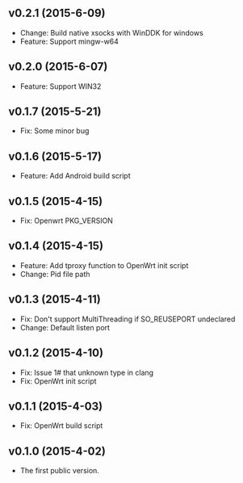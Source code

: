 v0.2.1 (2015-6-09)
-----------
* Change: Build native xsocks with WinDDK for windows
* Feature: Support mingw-w64


v0.2.0 (2015-6-07)
-----------
* Feature: Support WIN32


v0.1.7 (2015-5-21)
-----------
* Fix: Some minor bug


v0.1.6 (2015-5-17)
-----------
* Feature: Add Android build script


v0.1.5 (2015-4-15)
-----------
* Fix: Openwrt PKG_VERSION


v0.1.4 (2015-4-15)
-----------
* Feature: Add tproxy function to OpenWrt init script
* Change: Pid file path


v0.1.3 (2015-4-11)
-----------
* Fix: Don't support MultiThreading if SO_REUSEPORT undeclared
* Change: Default listen port


v0.1.2 (2015-4-10)
-----------
* Fix: Issue 1# that unknown type in clang
* Fix: OpenWrt init script


v0.1.1 (2015-4-03)
-----------
* Fix: OpenWrt build script


v0.1.0 (2015-4-02)
-----------
* The first public version.

